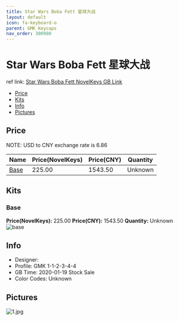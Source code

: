 ```yaml
---
title: Star Wars Boba Fett 星球大战
layout: default
icon: fa-keyboard-o
parent: GMK Keycaps
nav_order: 300980
---
```


# Star Wars Boba Fett 星球大战

ref link: [Star Wars Boba Fett NovelKeys GB Link](https://novelkeys.xyz/products/gmk-boba-fett)  
* [Price](#price)  
* [Kits](#kits)  
* [Info](#info)  
* [Pictures](#pictures)  


## Price  
NOTE: USD to CNY exchange rate is 6.86

| Name          | Price(NovelKeys)    |  Price(CNY) | Quantity |
| ------------- | ------------ |  ---------- | -------- |
|[Base](#base)|225.00|1543.50|Unknown|


## Kits  
### Base  
**Price(NovelKeys):** 225.00    **Price(CNY):** 1543.50    **Quantity:** Unknown  
<img src="{{ 'assets/images/gmk-keycaps/starwarsbobafett/kits_pics/base.jpg' | relative_url }}" alt="base" class="image featured">


## Info  
* Designer:   
* Profile: GMK 1-1-2-3-4-4  
* GB Time: 2020-01-19 Stock Sale 
* Color Codes: Unknown 


## Pictures  
<img src="{{ 'assets/images/gmk-keycaps/starwarsbobafett/rendering_pics/1.jpg' | relative_url }}" alt="1.jpg" class="image featured">
